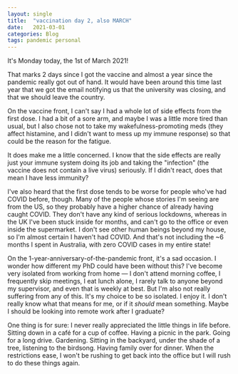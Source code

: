 ```yaml
---
layout: single
title:  "vaccination day 2, also MARCH"
date:   2021-03-01
categories: Blog
tags: pandemic personal
---
```


It's Monday today, the 1st of March 2021!

That marks 2 days since I got the vaccine and almost a year since the pandemic really got out of hand. It would have been around this time last year that we got the email notifying us that the university was closing, and that we should leave the country.

On the vaccine front, I can't say I had a whole lot of side effects from the first dose. I had a bit of a sore arm, and maybe I was a little more tired than usual, but I also chose not to take my wakefulness-promoting meds (they affect histamine, and I didn't want to mess up my immune response) so that could be the reason for the fatigue.

It does make me a little concerned. I know that the side effects are really just your immune system doing its job and taking the "infection" (the vaccine does not contain a live virus) seriously. If I didn't react, does that mean I have less immunity?

I've also heard that the first dose tends to be worse for people who've had COVID before, though. Many of the people whose stories I'm seeing are from the US, so they probably have a higher chance of already having caught COVID. They don't have any kind of serious lockdowns, whereas in the UK I've been stuck inside for months, and can't go to the office or even inside the supermarket. I don't see other human beings beyond my house, so I'm almost certain I haven't had COVID. And that's not including the ~6 months I spent in Australia, with zero COVID cases in my entire state!

On the 1-year-anniversary-of-the-pandemic front, it's a sad occasion. I wonder how different my PhD could have been without this? I've become very isolated from working from home — I don't attend morning coffee, I frequently skip meetings, I eat lunch alone, I rarely talk to anyone beyond my supervisor, and even that is weekly at best. But I'm also not really suffering from any of this. It's my choice to be so isolated. I enjoy it. I don't really know what that means for me, or if it *should* mean something. Maybe I should be looking into remote work after I graduate?

One thing is for sure: I never really appreciated the little things in life before. Sitting down in a café for a cup of coffee. Having a picnic in the park. Going for a long drive. Gardening. Sitting in the backyard, under the shade of a tree, listening to the birdsong. Having family over for dinner. When the restrictions ease, I won't be rushing to get back into the office but I will rush to do these things again.
